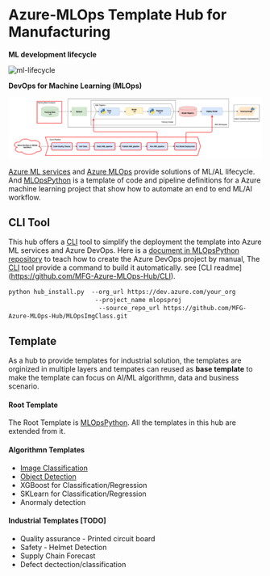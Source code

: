 # Azure-MLOps Template Hub for Manufacturing

**ML development lifecycle**

![ml-lifecycle](https://github.com/microsoft/MLOpsPython/raw/master/docs/images/ml-lifecycle.png)

**DevOps for Machine Learning (MLOps)**

![MLOps](MLOps.PNG)

[Azure ML services](https://azure.microsoft.com/en-us/services/machine-learning/) and [Azure MLOps](https://azure.microsoft.com/en-us/services/machine-learning/mlops/) provide solutions of ML/AL lifecycle. And [MLOpsPython](https://github.com/microsoft/MLOpsPython) is a template of code and pipeline definitions for a Azure machine learning project that show how to automate an end to end ML/AI workflow.

## CLI Tool
This hub offers a [CLI](https://github.com/MFG-Azure-MLOps-Hub/CLI) tool to simplify the deployment the template into Azure ML services and Azure DevOps. Here is a [document in MLOpsPython repository](https://github.com/microsoft/MLOpsPython/blob/master/docs/getting_started.md) to teach how to create the Azure DevOps project by manual, The [CLI](https://github.com/MFG-Azure-MLOps-Hub/CLI) tool provide a command to build it automatically. see [CLI readme] (https://github.com/MFG-Azure-MLOps-Hub/CLI).

```
python hub_install.py  --org_url https://dev.azure.com/your_org 
                        --project_name mlopsproj 
                         --source_repo_url https://github.com/MFG-Azure-MLOps-Hub/MLOpsImgClass.git
```

## Template
As a hub to provide templates for industrial solution, the templates are orginized in multiple layers and tempates can reused as **base template** to make the template can focus on AI/ML algorithmn, data and business scenario.

#### Root Template
The Root Template is [MLOpsPython](https://github.com/microsoft/MLOpsPython). All the templates in this hub are extended from it.

#### Algorithmn Templates
* [Image Classification](https://github.com/MFG-Azure-MLOps-Hub/MLOpsImgClass)
* [Object Detection](https://github.com/MFG-Azure-MLOps-Hub/MLOpsObjectDetection_ssd_resnet50_v1_fpn)
* XGBoost for Classification/Regression
* SKLearn for Classification/Regression
* Anormaly detection

#### Industrial Templates [TODO]
* Quality assurance - Printed circuit board 
* Safety - Helmet Detection
* Supply Chain Forecast
* Defect dectection/classification
